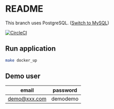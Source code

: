 # README

This branch uses PostgreSQL. ([Switch to MySQL](https://github.com/walkersumida/rails-api-for-front/tree/master))

[![CircleCI](https://circleci.com/gh/walkersumida/rails-api-for-front.svg?style=svg)](https://circleci.com/gh/walkersumida/rails-api-for-front)

## Run application

```bash
make docker_up
```

## Demo user

| email | password |
----|----
| demo@xxx.com | demodemo |
